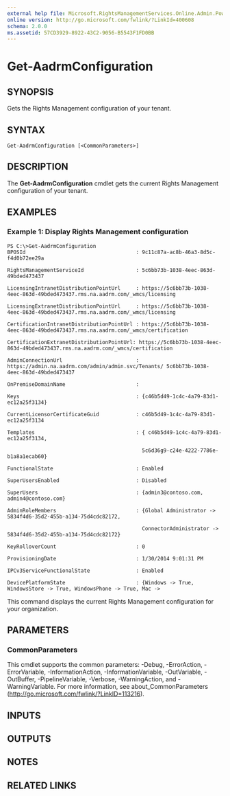 ```yaml
---
external help file: Microsoft.RightsManagementServices.Online.Admin.PowerShell.dll-Help.xml
online version: http://go.microsoft.com/fwlink/?LinkId=400608
schema: 2.0.0
ms.assetid: 57CD3929-8922-43C2-9056-B5543F1FD0BB
---
```


# Get-AadrmConfiguration

## SYNOPSIS
Gets the Rights Management configuration of your tenant.

## SYNTAX

```
Get-AadrmConfiguration [<CommonParameters>]
```

## DESCRIPTION
The **Get-AadrmConfiguration** cmdlet gets the current Rights Management configuration of your tenant.

## EXAMPLES

### Example 1: Display Rights Management  configuration
```
PS C:\>Get-AadrmConfiguration
BPOSId                                    : 9c11c87a-ac8b-46a3-8d5c-f4d0b72ee29a

RightsManagementServiceId                 : 5c6bb73b-1038-4eec-863d-49bded473437

LicensingIntranetDistributionPointUrl     : https://5c6bb73b-1038-4eec-863d-49bded473437.rms.na.aadrm.com/_wmcs/licensing

LicensingExtranetDistributionPointUrl     : https://5c6bb73b-1038-4eec-863d-49bded473437.rms.na.aadrm.com/_wmcs/licensing

CertificationIntranetDistributionPointUrl : https://5c6bb73b-1038-4eec-863d-49bded473437.rms.na.aadrm.com/_wmcs/certification

CertificationExtranetDistributionPointUrl: https://5c6bb73b-1038-4eec-863d-49bded473437.rms.na.aadrm.com/_wmcs/certification

AdminConnectionUrl                        : https://admin.na.aadrm.com/admin/admin.svc/Tenants/ 5c6bb73b-1038-4eec-863d-49bded473437

OnPremiseDomainName                       : 

Keys                                      : {c46b5d49-1c4c-4a79-83d1-ec12a25f3134}

CurrentLicensorCertificateGuid            : c46b5d49-1c4c-4a79-83d1-ec12a25f3134

Templates                                 : { c46b5d49-1c4c-4a79-83d1-ec12a25f3134, 

                                            5c6d36g9-c24e-4222-7786e-b1a8a1ecab60}

FunctionalState                           : Enabled

SuperUsersEnabled                         : Disabled

SuperUsers                                : {admin3@contoso.com, admin4@contoso.com}

AdminRoleMembers                          : {Global Administrator -> 5834f4d6-35d2-455b-a134-75d4cdc82172, 

                                            ConnectorAdministrator -> 5834f4d6-35d2-455b-a134-75d4cdc82172}

KeyRolloverCount                          : 0

ProvisioningDate                          : 1/30/2014 9:01:31 PM

IPCv3ServiceFunctionalState               : Enabled

DevicePlatformState                       : {Windows -> True, WindowsStore -> True, WindowsPhone -> True, Mac ->
```

This command displays the current Rights Management configuration for your organization.

## PARAMETERS

### CommonParameters
This cmdlet supports the common parameters: -Debug, -ErrorAction, -ErrorVariable, -InformationAction, -InformationVariable, -OutVariable, -OutBuffer, -PipelineVariable, -Verbose, -WarningAction, and -WarningVariable. For more information, see about_CommonParameters (http://go.microsoft.com/fwlink/?LinkID=113216).

## INPUTS

## OUTPUTS

## NOTES

## RELATED LINKS


